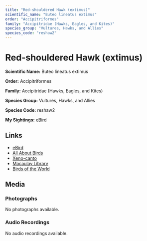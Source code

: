 ```yaml
---
title: "Red-shouldered Hawk (extimus)"
scientific_name: "Buteo lineatus extimus"
order: "Accipitriformes"
family: "Accipitridae (Hawks, Eagles, and Kites)"
species_group: "Vultures, Hawks, and Allies"
species_code: "reshaw2"
---
```


# Red-shouldered Hawk (extimus)

**Scientific Name:** Buteo lineatus extimus

**Order:** Accipitriformes

**Family:** Accipitridae (Hawks, Eagles, and Kites)

**Species Group:** Vultures, Hawks, and Allies

**Species Code:** reshaw2

**My Sightings:** [eBird](https://ebird.org/lifelist?r=world&time=life&spp=reshaw2)

## Links
* [eBird](https://ebird.org/species/reshaw2) 
* [All About Birds](https://www.allaboutbirds.org/guide/reshaw2) 
* [Xeno-canto](https://www.xeno-canto.org/species/buteo-lineatus-extimus) 
* [Macaulay Library](https://search.macaulaylibrary.org/catalog?taxonCode=reshaw2&sort=rating_rank_desc)
* [Birds of the World](https://birdsoftheworld.org/bow/species/reshaw2)

## Media
### Photographs
No photographs available.

### Audio Recordings
No audio recordings available.
